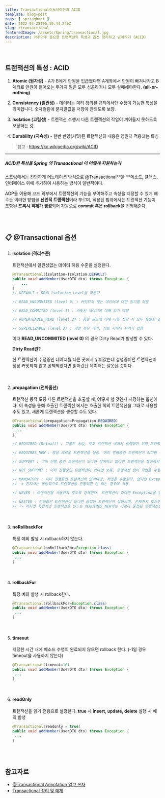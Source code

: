 ```yaml
---
title: Transactional어노테이션과 ACID
template: blog-post
tags: [ springboot ]
date: 2022-03-28T05:30:44.226Z
slug: /transactional 
featuredImage: /assets/Spring/transactional.jpg
description: 아주아주 중요한 트랜잭션의 특성과 옵션 정리하고 넘어가기 (ACID)
---
```




</br>

## 트랜잭션의 특성 : ACID

1. **Atomic (원자성)** - A가 B에게 만원을 입급했다면 A계좌에서 만원이 빠져나가고 B계좌로 만원이 들어오는 두가지 일은 모두 성공하거나 모두 실패해야한다. **(all-or-nothing)**

2. **Consistency (일관성)** -  데이터는 미리 정의된 규칙에서만 수정이 가능한 특성을 의미합니다. 숫자컬럼에 문자열값을 저장이 안되도록 보장.
3. **Isolation (고립성)** - 트랜잭션 수행시 다른 트랜잭션의 작업이 끼어들지 못하도록 보장하는 것
4. **Durability (지속성)** - 한번 반영(커밋)된 트랜젝션의 내용은 영원히 적용되는 특성

> 참고 : https://ko.wikipedia.org/wiki/ACID



------



##### ACID한 특성을 Spring 의 Transactional 이 어떻게 지원하는가

스프링에서는 간단하게 어노테이션 방식으로 @Transactional**을 **메소드, 클래스, 인터페이스 위에 추가하여 사용하는 방식이 일반적이다.

AOP를 이용해 코드 외부에서 트랜잭션의 기능을 부여해주고 속성을 지정할 수 있게 해주는 이러한 방법을 **선언적 트랜잭션**이라 부르며, 적용된 범위에서는 트랜잭션 기능이 포함된 **프록시 객체가 생성**되어 자동으로 **commit 혹은 rollback**을 진행해준다.

 </br>

</br>

## 📋 @Transactional 옵션

1. #### isolation (격리수준)

   트랜잭션에서 일관성없는 데이터 허용 수준을 설정한다.

   ```java
   @Transactional(isolation=Isolation.DEFAULT)
   public void addMember(UserDTO dto) throws Exception {
       ...
   }
   // DEFAULT : DB의 lsolation Level을 따른다
   
   // READ_UNCOMMITED (level 0) : 커밋되지 않는 데이터에 대한 읽기를 허용
   
   // READ_COMMITED (level 1) : 커밋된 데이터에 대해 읽기 허용
   
   // REPEATEABLE_READ (level 2) : 동일 필드에 대해 다중 접근 시 모두 동일한 결과를 보장
   
   // SERIALIZABLE (level 3) : 가장 높은 격리, 성능 저하의 우려가 있음
   ```

   이때 **READ_UNCOMMITED (level 0)** 의 경우 Dirty Read가 발생할 수 있다. 

   **Dirty Read란?**

   한 트렌젝션이 수정중인 데이터를 다른 곳에서 읽어갔는데 실행중이던 트랜젝션이 정상 커밋되지 않고 롤백되었다면 읽어갔던 데이터는 잘못된 것이다.

   </br>

2. #### propagation (전파옵션)

   트랜잭션 동작 도중 다른 트랜잭션을 호출할 때, 어떻게 할 것인지 지정하는 옵션이다. 이 속성을 통해 호출된 트랜젝션 에서는 호출한 쪽의 트랜잭션을 그대로 사용할 수도 있고, 새롭게 트랜잭션을 생성할 수도 있다.

   ```java
   @Transactional(propagation=Propagation.REQUIRED)
   public void addMember(UserDTO dto) throws Exception {
   	...
   }
   
   // REQUIRED (Defualt) : 디폴트 속성, 부모 트랜잭션 내에서 실행하며 부모 트랜잭션이 없을 경우 새로운 트랜잭션을 생성
   
   // REQUIRES_NEW : 항생 새로운 트랜잭션을 생성. 이미 진행중인 트랜잭션이 있다면 잠깐 보류하고 해당 트랜잭션 작업을 먼저 진행
   
   // SUPPORT : 이미 진행 중인 트랜잭션이 있다면 참여하고 없다면 트랜잭션을 설정하지 않음
   
   // NOT_SUPPORT : 이미 진행중인 트랜잭션이 있다면 보류, 트랜잭션 없이 작업을 수행
   
   // MANDATORY : 이미 진행중인 트랜잭션이 있어야만, 작업을 수행한다. 없다면 Exception을 발생
   // -> 혼자서는 독립적으로 트랜잭션을 진행하면 안 되는 경우에 사용
   
   // NEVER : 트랜잭션을 사용하지 않도록 강제한다. 트랜잭션이 있다면 Exception을 발생
   
   // NESTED : 진행중인 트랜잭션이 있다면 중첩된 트랜잭션이 실행되며, 존재하지 않으면 REQUIRED와 동일하게 실행
   // -> 하지만 독립적인 트랜잭션을 만드는 REQUIRES_NEW와는 다르다.중첩된 트랜잭션은 먼저 시작된 부모 트랜잭션의 커밋과 롤백에는 영향을 받지만 자신의 커밋과 롤백은 부모 트랝개션에게 영향을 주지 않는다.
   ```

   </br>

3. #### noRollbackFor

   특정 예외 발생 시 rollback하지 않는다.

   ```java
   @Transactional(noRollbackFor=Exception.class)
   public void addMember(UserDTO dto) throws Exception {
   	...
   }
   ```

   </br>

4. #### rollbackFor

   특정 예외 발생 시 rollback한다.

   ```java
   @Transactional(rollbackFor=Exception.class)
   public void addMember(UserDTO dto) throws Exception {
   	...
   }
   ```

   </br>

5. #### timeout

   지정한 시간 내에 메소드 수행이 완료되지 않으면 rollback 한다. (-1일 경우 timeout을 사용하지 않는다)

   ```java
   @Transactional(timeout=10)
   public void addMember(UserDTO dto) throws Exception {
   	...
   }
   ```

   </br>

6. #### readOnly

   트랜잭션을 읽기 전용으로 설정한다. **true** 시 **insert, update, delete** 실행 시 예외 발생

   ```java
   @Transactional(readonly = true)
   public void addMember(UserDTO dto) throws Exception {
   	...
   }
   ```

</br>

</br>



## 참고자료

- [@Transactional Annotation 알고 쓰자](https://velog.io/@kdhyo/JavaTransactional-Annotation-%EC%95%8C%EA%B3%A0-%EC%93%B0%EC%9E%90-26her30h)
- [Transactional 정리 및 예제](https://goddaehee.tistory.com/167)

</br>